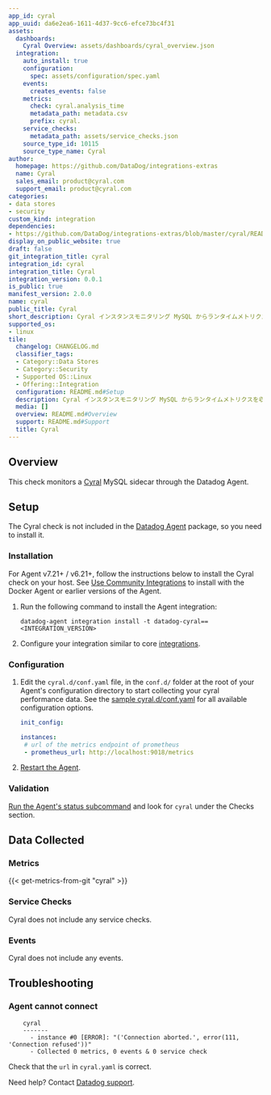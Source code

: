 ```yaml
---
app_id: cyral
app_uuid: da6e2ea6-1611-4d37-9cc6-efce73bc4f31
assets:
  dashboards:
    Cyral Overview: assets/dashboards/cyral_overview.json
  integration:
    auto_install: true
    configuration:
      spec: assets/configuration/spec.yaml
    events:
      creates_events: false
    metrics:
      check: cyral.analysis_time
      metadata_path: metadata.csv
      prefix: cyral.
    service_checks:
      metadata_path: assets/service_checks.json
    source_type_id: 10115
    source_type_name: Cyral
author:
  homepage: https://github.com/DataDog/integrations-extras
  name: Cyral
  sales_email: product@cyral.com
  support_email: product@cyral.com
categories:
- data stores
- security
custom_kind: integration
dependencies:
- https://github.com/DataDog/integrations-extras/blob/master/cyral/README.md
display_on_public_website: true
draft: false
git_integration_title: cyral
integration_id: cyral
integration_title: Cyral
integration_version: 0.0.1
is_public: true
manifest_version: 2.0.0
name: cyral
public_title: Cyral
short_description: Cyral インスタンスモニタリング MySQL からランタイムメトリクスを収集。
supported_os:
- linux
tile:
  changelog: CHANGELOG.md
  classifier_tags:
  - Category::Data Stores
  - Category::Security
  - Supported OS::Linux
  - Offering::Integration
  configuration: README.md#Setup
  description: Cyral インスタンスモニタリング MySQL からランタイムメトリクスを収集。
  media: []
  overview: README.md#Overview
  support: README.md#Support
  title: Cyral
---
```


<!--  SOURCED FROM https://github.com/DataDog/integrations-extras -->


## Overview

This check monitors a [Cyral][1] MySQL sidecar through the Datadog Agent.

## Setup

The Cyral check is not included in the [Datadog Agent][2] package, so you need to install it.

### Installation

For Agent v7.21+ / v6.21+, follow the instructions below to install the Cyral check on your host. See [Use Community Integrations][3] to install with the Docker Agent or earlier versions of the Agent.

1. Run the following command to install the Agent integration:

   ```shell
   datadog-agent integration install -t datadog-cyral==<INTEGRATION_VERSION>
   ```

2. Configure your integration similar to core [integrations][4].

### Configuration

1. Edit the `cyral.d/conf.yaml` file, in the `conf.d/` folder at the root of your Agent's configuration directory to start collecting your cyral performance data. See the [sample cyral.d/conf.yaml][5] for all available configuration options.

    ```yaml
    init_config:

    instances:
     # url of the metrics endpoint of prometheus
     - prometheus_url: http://localhost:9018/metrics
    ```

2. [Restart the Agent][6].

### Validation

[Run the Agent's status subcommand][7] and look for `cyral` under the Checks section.

## Data Collected

### Metrics
{{< get-metrics-from-git "cyral" >}}


### Service Checks

Cyral does not include any service checks.

### Events

Cyral does not include any events.

## Troubleshooting

### Agent cannot connect

```text
    cyral
    -------
      - instance #0 [ERROR]: "('Connection aborted.', error(111, 'Connection refused'))"
      - Collected 0 metrics, 0 events & 0 service check
```

Check that the `url` in `cyral.yaml` is correct.

Need help? Contact [Datadog support][9].

[1]: https://cyral.com/
[2]: https://app.datadoghq.com/account/settings/agent/latest
[3]: https://docs.datadoghq.com/ja/agent/guide/use-community-integrations/
[4]: https://docs.datadoghq.com/ja/getting_started/integrations/
[5]: https://github.com/DataDog/integrations-extras/blob/master/cyral/datadog_checks/cyral/data/conf.yaml.example
[6]: https://docs.datadoghq.com/ja/agent/guide/agent-commands/#start-stop-and-restart-the-agent
[7]: https://docs.datadoghq.com/ja/agent/guide/agent-commands/#agent-status-and-information
[8]: https://github.com/DataDog/integrations-extras/blob/master/cyral/metadata.csv
[9]: https://docs.datadoghq.com/ja/help/